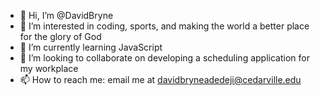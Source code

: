 - 👋 Hi, I’m @DavidBryne
- 👀 I’m interested in coding, sports, and making the world a better place for the glory of God
- 🌱 I’m currently learning JavaScript
- 💞️ I’m looking to collaborate on developing a scheduling application for my workplace
- 📫 How to reach me: email me at davidbryneadedeji@cedarville.edu

<!---
DavidBryne/DavidBryne is a ✨ special ✨ repository because its `README.md` (this file) appears on your GitHub profile.
You can click the Preview link to take a look at your changes.
--->
